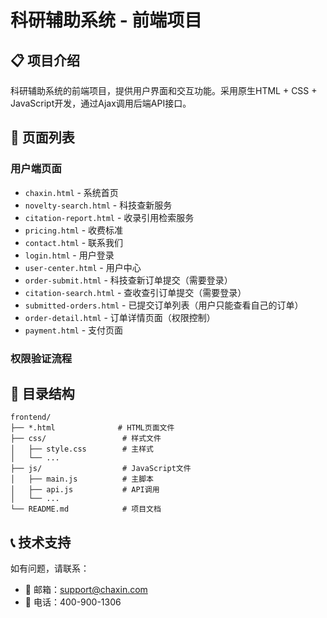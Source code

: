 # 科研辅助系统 - 前端项目

## 📋 项目介绍

科研辅助系统的前端项目，提供用户界面和交互功能。采用原生HTML + CSS + JavaScript开发，通过Ajax调用后端API接口。



## 📄 页面列表

### 用户端页面
- `chaxin.html` - 系统首页
- `novelty-search.html` - 科技查新服务
- `citation-report.html` - 收录引用检索服务  
- `pricing.html` - 收费标准
- `contact.html` - 联系我们
- `login.html` - 用户登录
- `user-center.html` - 用户中心
- `order-submit.html` - 科技查新订单提交（需要登录）
- `citation-search.html` - 查收查引订单提交（需要登录）
- `submitted-orders.html` - 已提交订单列表（用户只能查看自己的订单）
- `order-detail.html` - 订单详情页面（权限控制）
- `payment.html` - 支付页面



### 权限验证流程


## 📁 目录结构

```
frontend/
├── *.html              # HTML页面文件
├── css/                 # 样式文件
│   ├── style.css        # 主样式
│   └── ...
├── js/                  # JavaScript文件
│   ├── main.js          # 主脚本
│   ├── api.js           # API调用
│   └── ...
└── README.md            # 项目文档
```

## 📞 技术支持

如有问题，请联系：
- 📧 邮箱：support@chaxin.com
- 📱 电话：400-900-1306 
